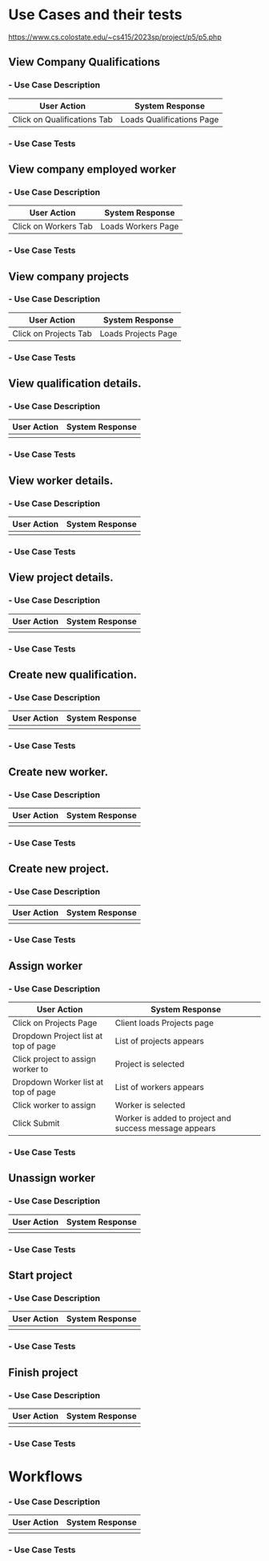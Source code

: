 # Use Cases and their tests
https://www.cs.colostate.edu/~cs415/2023sp/project/p5/p5.php

## View Company Qualifications
### - Use Case Description
| User Action | System Response |
|--|--|
| Click on Qualifications Tab | Loads Qualifications Page |

### - Use Case Tests

## View company employed worker
### - Use Case Description
| User Action | System Response |
|--|--|
| Click on Workers Tab | Loads Workers Page |
### - Use Case Tests

## View company projects
### - Use Case Description
| User Action | System Response |
|--|--|
| Click on Projects Tab | Loads Projects Page |
### - Use Case Tests

## View qualification details. 
### - Use Case Description
| User Action | System Response |
|--|--|
|  |  |
### - Use Case Tests

## View worker details.
### - Use Case Description
| User Action | System Response |
|--|--|
|  |  |
### - Use Case Tests

## View project details. 
### - Use Case Description
| User Action | System Response |
|--|--|
|  |  |
### - Use Case Tests

## Create new qualification. 
### - Use Case Description
| User Action | System Response |
|--|--|
|  |  |
### - Use Case Tests

## Create new worker. 
### - Use Case Description
| User Action | System Response |
|--|--|
|  |  |
### - Use Case Tests

## Create new project. 
### - Use Case Description
| User Action | System Response |
|--|--|
|  |  |
### - Use Case Tests

## Assign worker
### - Use Case Description
| User Action | System Response |
|--|--|
| Click on Projects Page | Client loads Projects page |
| Dropdown Project list at top of page | List of projects appears |
| Click project to assign worker to | Project is selected |
| Dropdown Worker list at top of page | List of workers appears |
| Click worker to assign | Worker is selected |
| Click Submit | Worker is added to project and success message appears |
### - Use Case Tests

## Unassign worker
### - Use Case Description
| User Action | System Response |
|--|--|
|  |  |
### - Use Case Tests

## Start project
### - Use Case Description
| User Action | System Response |
|--|--|
|  |  |
### - Use Case Tests

## Finish project
### - Use Case Description
| User Action | System Response |
|--|--|
|  |  |
### - Use Case Tests

# Workflows
### - Use Case Description
| User Action | System Response |
|--|--|
|  |  |
### - Use Case Tests